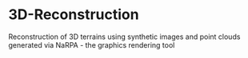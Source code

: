 # 3D-Reconstruction
Reconstruction of 3D terrains using synthetic images and point clouds generated via NaRPA - the graphics rendering tool
